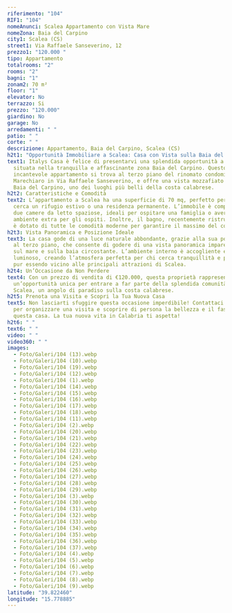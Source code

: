 ```yaml
---
riferimento: "104"
RIF1: "104"
nomeAnunci: Scalea Appartamento con Vista Mare
nomeZona: Baia del Carpino
city1: Scalea (CS)
street1: Via Raffaele Sanseverino, 12
prezzo1: "120.000 "
tipo: Appartamento
totalrooms: "2"
rooms: "2"
bagni: "1"
zonam2: 70 m²
floor: "1"
elevator: No
terrazzo: Si
prezzo: "120.000"
giardino: No
garage: No
arredamenti: " "
patio: " "
corte: " "
descrizione: Appartamento, Baia del Carpino, Scalea (CS)
h2t1: "Opportunità Immobiliare a Scalea: Casa con Vista sulla Baia del Carpino"
text1: Italys Casa è felice di presentarvi una splendida opportunità a Scalea,
  situata nella tranquilla e affascinante zona Baia del Carpino. Questo
  incantevole appartamento si trova al terzo piano del rinomato condominio
  Marechiaro in Via Raffaele Sanseverino, e offre una vista mozzafiato sulla
  Baia del Carpino, uno dei luoghi più belli della costa calabrese.
h2t2: Caratteristiche e Comodità
text2: L’appartamento a Scalea ha una superficie di 70 mq, perfetto per chi
  cerca un rifugio estivo o una residenza permanente. L’immobile è composto da
  due camere da letto spaziose, ideali per ospitare una famiglia o avere un
  ambiente extra per gli ospiti. Inoltre, il bagno, recentemente ristrutturato,
  è dotato di tutte le comodità moderne per garantire il massimo del comfort.
h2t3: Vista Panoramica e Posizione Ideale
text3: La casa gode di una luce naturale abbondante, grazie alla sua posizione
  al terzo piano, che consente di godere di una vista panoramica impareggiabile
  sul mare e sulla baia circostante. L’ambiente interno è accogliente e
  luminoso, creando l’atmosfera perfetta per chi cerca tranquillità e privacy,
  pur essendo vicino alle principali attrazioni di Scalea.
h2t4: Un’Occasione da Non Perdere
text4: Con un prezzo di vendita di €120.000, questa proprietà rappresenta
  un’opportunità unica per entrare a far parte della splendida comunità di
  Scalea, un angolo di paradiso sulla costa calabrese.
h2t5: Prenota una Visita e Scopri la Tua Nuova Casa
text5: Non lasciarti sfuggire questa occasione imperdibile! Contattaci subito
  per organizzare una visita e scoprire di persona la bellezza e il fascino di
  questa casa. La tua nuova vita in Calabria ti aspetta!
h2t6: " "
text6: " "
video: " "
video360: " "
images:
  - Foto/Galeri/104 (13).webp
  - Foto/Galeri/104 (10).webp
  - Foto/Galeri/104 (19).webp
  - Foto/Galeri/104 (12).webp
  - Foto/Galeri/104 (1).webp
  - Foto/Galeri/104 (14).webp
  - Foto/Galeri/104 (15).webp
  - Foto/Galeri/104 (16).webp
  - Foto/Galeri/104 (17).webp
  - Foto/Galeri/104 (18).webp
  - Foto/Galeri/104 (11).webp
  - Foto/Galeri/104 (2).webp
  - Foto/Galeri/104 (20).webp
  - Foto/Galeri/104 (21).webp
  - Foto/Galeri/104 (22).webp
  - Foto/Galeri/104 (23).webp
  - Foto/Galeri/104 (24).webp
  - Foto/Galeri/104 (25).webp
  - Foto/Galeri/104 (26).webp
  - Foto/Galeri/104 (27).webp
  - Foto/Galeri/104 (28).webp
  - Foto/Galeri/104 (29).webp
  - Foto/Galeri/104 (3).webp
  - Foto/Galeri/104 (30).webp
  - Foto/Galeri/104 (31).webp
  - Foto/Galeri/104 (32).webp
  - Foto/Galeri/104 (33).webp
  - Foto/Galeri/104 (34).webp
  - Foto/Galeri/104 (35).webp
  - Foto/Galeri/104 (36).webp
  - Foto/Galeri/104 (37).webp
  - Foto/Galeri/104 (4).webp
  - Foto/Galeri/104 (5).webp
  - Foto/Galeri/104 (6).webp
  - Foto/Galeri/104 (7).webp
  - Foto/Galeri/104 (8).webp
  - Foto/Galeri/104 (9).webp
latitude: "39.822460"
longitude: "15.778885"
---
```

